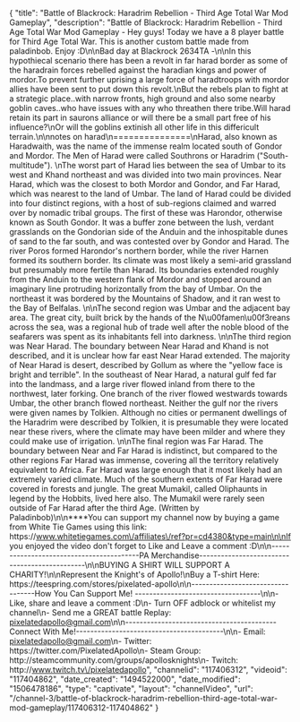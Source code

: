{
    "title": "Battle of Blackrock: Haradrim Rebellion - Third Age Total War Mod Gameplay",
    "description": "Battle of Blackrock: Haradrim Rebellion - Third Age Total War Mod Gameplay - Hey guys!  Today we have a 8 player battle for Third Age Total War.  This is another custom battle made from paladinbob. Enjoy :D\n\nBad day at Blackrock 2634TA -\n\nIn this hypothiecal scenario there has been a revolt in far harad border as some of the haradrain forces rebelled against the haradian kings and power of mordor.To prevent further uprising a large force of haradtroops with mordor allies have been sent to put down this revolt.\nBut the rebels plan to fight at a strategic place..with narrow fronts, high ground and also some nearby goblin caves..who have issues with any who threathen there tribe.Will harad retain its part in saurons alliance or will there be a small part free of his influence?\nOr will the goblins extinish all other life in this differicult terrain.\n\nnotes on harad\n===============\nHarad, also known as Haradwaith, was the name of the immense realm located south of Gondor and Mordor. The Men of Harad were called Southrons or Haradrim (\"South-multitude\"). \nThe worst part of Harad lies between the sea of Umbar to its west and Khand northeast and was divided into two main provinces. Near Harad, which was the closest to both Mordor and Gondor, and Far Harad, which was nearest to the land of Umbar. The land of Harad could be divided into four distinct regions, with a host of sub-regions claimed and warred over by nomadic tribal groups. The first of these was Harondor, otherwise known as South Gondor. It was a buffer zone between the lush, verdant grasslands on the Gondorian side of the Anduin and the inhospitable dunes of sand to the far south, and was contested over by Gondor and Harad. The river Poros formed Harondor's northern border, while the river Harnen formed its southern border. Its climate was most likely a semi-arid grassland but presumably more fertile than Harad. Its boundaries extended roughly from the Anduin to the western flank of Mordor and stopped around an imaginary line protruding horizontally from the bay of Umbar. On the northeast it was bordered by the Mountains of Shadow, and it ran west to the Bay of Belfalas. \n\nThe second region was Umbar and the adjacent bay area. The great city, built brick by the hands of the N\u00famen\u00f3reans across the sea, was a regional hub of trade well after the noble blood of the seafarers was spent as its inhabitants fell into darkness. \n\nThe third region was Near Harad. The boundary between Near Harad and Khand is not described, and it is unclear how far east Near Harad extended. The majority of Near Harad is desert, described by Gollum as where the \"yellow face is bright and terrible\". In the southeast of Near Harad, a natural gulf fed far into the landmass, and a large river flowed inland from there to the northwest, later forking. One branch of the river flowed westwards towards Umbar, the other branch flowed northeast. Neither the gulf nor the rivers were given names by Tolkien. Although no cities or permanent dwellings of the Haradrim were described by Tolkien, it is presumable they were located near these rivers, where the climate may have been milder and where they could make use of irrigation. \n\nThe final region was Far Harad. The boundary between Near and Far Harad is indistinct, but compared to the other regions Far Harad was immense, covering all the territory relatively equivalent to Africa. Far Harad was large enough that it most likely had an extremely varied climate. Much of the southern extents of Far Harad were covered in forests and jungle. The great Mumakil, called Oliphaunts in legend by the Hobbits, lived here also. The Mumakil were rarely seen outside of Far Harad after the third Age. (Written by Paladinbob)\n\n****You can support my channel now by buying a game from White Tie Games using this link: https:\/\/www.whitetiegames.com\/affiliates\/ref?pr=cd4380&type=main\n\nIf you enjoyed the video don't forget to Like and Leave a comment :D\n\n-----------------------------------------PA Merchandise----------------------------------------------\n\nBUYING A SHIRT WILL SUPPORT A CHARITY!\n\nRepresent the Knight's of Apollo!\nBuy a T-shirt Here: https:\/\/teespring.com\/stores\/pixelated-apollo\n\n----------------------------------How You Can Support Me! -----------------------------------\n\n- Like, share and leave a comment :D\n- Turn OFF adblock or whitelist my channel\n- Send me a GREAT battle Replay: pixelatedapollo@gmail.com\n\n------------------------------------------Connect With Me!-----------------------------------------\n\n- Email: pixelatedapollo@gmail.com\n- Twitter: https:\/\/twitter.com\/PixelatedApollo\n- Steam Group:  http:\/\/steamcommunity.com\/groups\/apollosknights\n- Twitch: http:\/\/www.twitch.tv\/pixelatedapollo",
    "channelid": "117406312",
    "videoid": "117404862",
    "date_created": "1494522000",
    "date_modified": "1506478186",
    "type": "captivate",
    "layout": "channelVideo",
    "url": "\/channel-3\/battle-of-blackrock-haradrim-rebellion-third-age-total-war-mod-gameplay\/117406312-117404862"
}